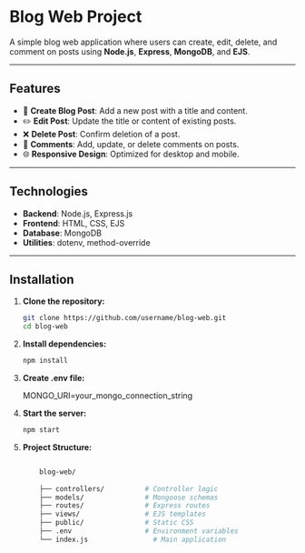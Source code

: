 # Blog Web Project

A simple blog web application where users can create, edit, delete, and comment on posts using **Node.js**, **Express**, **MongoDB**, and **EJS**.

---

## Features
- 📄 **Create Blog Post**: Add a new post with a title and content.
- ✏️ **Edit Post**: Update the title or content of existing posts.
- ❌ **Delete Post**: Confirm deletion of a post.
- 💬 **Comments**: Add, update, or delete comments on posts.
- 🌐 **Responsive Design**: Optimized for desktop and mobile.

---

## Technologies
- **Backend**: Node.js, Express.js
- **Frontend**: HTML, CSS, EJS
- **Database**: MongoDB 
- **Utilities**: dotenv, method-override

---

## Installation
1. **Clone the repository:**
   ```bash
   git clone https://github.com/username/blog-web.git
   cd blog-web
2. **Install dependencies:**
    ```bash
    npm install
3. **Create .env file:**

    MONGO_URI=your_mongo_connection_string

4. **Start the server:**
    ```bash
    npm start

5. **Project Structure:**
    ```bash

        blog-web/
        
        ├── controllers/          # Controller logic
        ├── models/               # Mongoose schemas
        ├── routes/               # Express routes
        ├── views/                # EJS templates
        ├── public/               # Static CSS
        ├── .env                  # Environment variables
        └── index.js                # Main application


